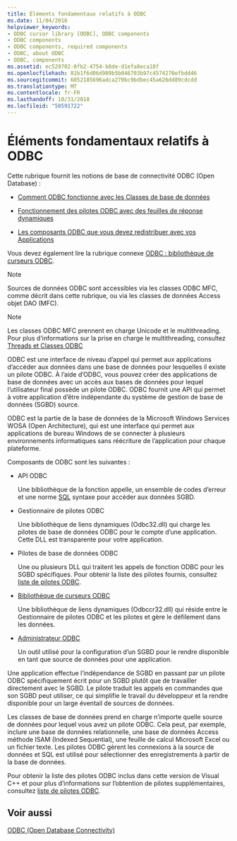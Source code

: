 ```yaml
---
title: Éléments fondamentaux relatifs à ODBC
ms.date: 11/04/2016
helpviewer_keywords:
- ODBC cursor library [ODBC], ODBC components
- ODBC components
- ODBC components, required components
- ODBC, about ODBC
- ODBC, components
ms.assetid: ec529702-0fb2-4754-b8de-d1efa8eca18f
ms.openlocfilehash: 81b1f6d06d909b5b046703b97c4574270efbdd46
ms.sourcegitcommit: 6052185696adca270bc9bdbec45a626dd89cdcdd
ms.translationtype: MT
ms.contentlocale: fr-FR
ms.lasthandoff: 10/31/2018
ms.locfileid: "50591722"
---
```

# <a name="odbc-basics"></a>Éléments fondamentaux relatifs à ODBC

Cette rubrique fournit les notions de base de connectivité ODBC (Open Database) :

- [Comment ODBC fonctionne avec les Classes de base de données](../../data/odbc/odbc-and-the-database-classes.md)

- [Fonctionnement des pilotes ODBC avec des feuilles de réponse dynamiques](../../data/odbc/odbc-driver-requirements-for-dynasets.md)

- [Les composants ODBC que vous devez redistribuer avec vos Applications](../../data/odbc/redistributing-odbc-components-to-your-customers.md)

Vous devez également lire la rubrique connexe [ODBC : bibliothèque de curseurs ODBC](../../data/odbc/odbc-the-odbc-cursor-library.md).

> [!NOTE]
> Sources de données ODBC sont accessibles via les classes ODBC MFC, comme décrit dans cette rubrique, ou via les classes de données Access objet DAO (MFC).

> [!NOTE]
> Les classes ODBC MFC prennent en charge Unicode et le multithreading. Pour plus d’informations sur la prise en charge le multithreading, consultez [Threads et Classes ODBC](../../data/odbc/odbc-classes-and-threads.md)

ODBC est une interface de niveau d’appel qui permet aux applications d’accéder aux données dans une base de données pour lesquelles il existe un pilote ODBC. À l’aide d’ODBC, vous pouvez créer des applications de base de données avec un accès aux bases de données pour lequel l’utilisateur final possède un pilote ODBC. ODBC fournit une API qui permet à votre application d’être indépendante du système de gestion de base de données (SGBD) source.

ODBC est la partie de la base de données de la Microsoft Windows Services WOSA (Open Architecture), qui est une interface qui permet aux applications de bureau Windows de se connecter à plusieurs environnements informatiques sans réécriture de l’application pour chaque plateforme.

Composants de ODBC sont les suivantes :

- API ODBC

   Une bibliothèque de la fonction appelle, un ensemble de codes d’erreur et une norme [SQL](../../data/odbc/sql.md) syntaxe pour accéder aux données SGBD.

- Gestionnaire de pilotes ODBC

   Une bibliothèque de liens dynamiques (Odbc32.dll) qui charge les pilotes de base de données ODBC pour le compte d’une application. Cette DLL est transparente pour votre application.

- Pilotes de base de données ODBC

   Une ou plusieurs DLL qui traitent les appels de fonction ODBC pour les SGBD spécifiques. Pour obtenir la liste des pilotes fournis, consultez [liste de pilotes ODBC](../../data/odbc/odbc-driver-list.md).

- [Bibliothèque de curseurs ODBC](../../data/odbc/odbc-the-odbc-cursor-library.md)

   Une bibliothèque de liens dynamiques (Odbccr32.dll) qui réside entre le Gestionnaire de pilotes ODBC et les pilotes et gère le défilement dans les données.

- [Administrateur ODBC](../../data/odbc/odbc-administrator.md)

   Un outil utilisé pour la configuration d’un SGBD pour le rendre disponible en tant que source de données pour une application.

Une application effectue l’indépendance de SGBD en passant par un pilote ODBC spécifiquement écrit pour un SGBD plutôt que de travailler directement avec le SGBD. Le pilote traduit les appels en commandes que son SGBD peut utiliser, ce qui simplifie le travail du développeur et la rendre disponible pour un large éventail de sources de données.

Les classes de base de données prend en charge n’importe quelle source de données pour lequel vous avez un pilote ODBC. Cela peut, par exemple, inclure une base de données relationnelle, une base de données Access méthode ISAM (Indexed Sequential), une feuille de calcul Microsoft Excel ou un fichier texte. Les pilotes ODBC gèrent les connexions à la source de données et SQL est utilisé pour sélectionner des enregistrements à partir de la base de données.

Pour obtenir la liste des pilotes ODBC inclus dans cette version de Visual C++ et pour plus d’informations sur l’obtention de pilotes supplémentaires, consultez [liste de pilotes ODBC](../../data/odbc/odbc-driver-list.md).

## <a name="see-also"></a>Voir aussi

[ODBC (Open Database Connectivity)](../../data/odbc/open-database-connectivity-odbc.md)